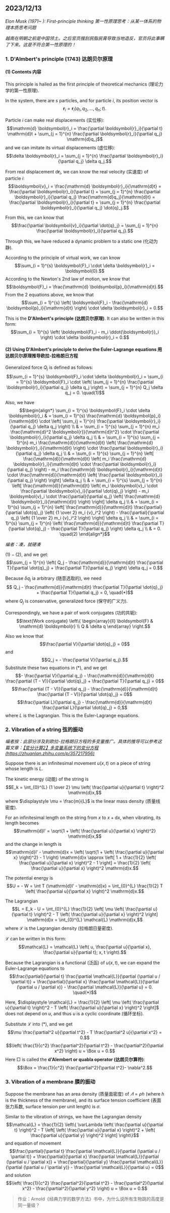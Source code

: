 ## 2023/12/13

*Elon Musk (1971~ ): First-principle thinking 第一性原理思考：从某一体系的物理本质思考问题*

*越南在明朝之前是中国领土。之后官员搜刮民脂民膏导致当地造反，官员将此事瞒了下来。这是不符合第一性原理的！*

### 1. D'Almbert's principle (1743) 达朗贝尔原理

#### (1) Contents 内容

This principle is hailed as the first principle of theoretical mechanics (理论力学的第一性原理).

In the system, there are $s$ particles, and for particle $i$, its position vector is $$\boldsymbol{r}_i = \boldsymbol{r}_i (q_1, q_2, \dots, q_n; t).$$

Particle $i$ can make real displacements (实位移): $$\mathrm{d} \boldsymbol{r}_i = \frac{\partial \boldsymbol{r}_i}{\partial t} \mathrm{d}t + \sum_{j = 1}^{n} \frac{\partial \boldsymbol{r}_i}{\partial q_j} \mathrm{d}q_j$$ and we can imitate its virtual displacements (虚位移): $$\delta \boldsymbol{r}_i = \sum_{j = 1}^{n} \frac{\partial \boldsymbol{r}_i}{\partial q_j} \delta q_j.$$

From real displacement $\mathrm{d} \boldsymbol{r}_i$, we can know the real velocity (实速度) of particle $i$: $$\boldsymbol{v}_i = \frac{\mathrm{d} \boldsymbol{r}_i}{\mathrm{d}t} = \frac{\partial \boldsymbol{r}_i}{\partial t} + \sum_{j = 1}^{n} \frac{\partial \boldsymbol{r}_i}{\partial q_j} \frac{\mathrm{d}q_j}{\mathrm{d}t} = \frac{\partial \boldsymbol{r}_i}{\partial t} + \sum_{j = 1}^{n} \frac{\partial \boldsymbol{r}_i}{\partial q_j} \dot{q}_j.$$

From this, we can know that $$\frac{\partial \boldsymbol{v}_i}{\partial \dot{q}_j} = \sum_{j = 1}^{n} \frac{\partial \boldsymbol{r}_i}{\partial q_j}.$$

Through this, we have reduced a dynamic problem to a static one (化动为静).

According to the principle of virtual work, we can know $$\sum_{i = 1}^{s} \boldsymbol{F}_i \cdot \delta \boldsymbol{r}_i = \boldsymbol{0}.$$ According to the Newton's 2nd law of motion, we know that $$\boldsymbol{F}_i = \frac{\mathrm{d} \boldsymbol{p}_i}{\mathrm{d}t}.$$ From the 2 equations above, we know that $$\sum_{i = 1}^{s} \left( \boldsymbol{F}_i - \frac{\mathrm{d} \boldsymbol{p}_i}{\mathrm{d}t} \right) \cdot \delta \boldsymbol{r}_i = 0.$$

This is the **D'Almbert's principle (达朗贝尔原理)**. It can also be written in this form: $$\sum_{i = 1}^{s} \left( \boldsymbol{F}_i - m_i \ddot{\boldsymbol{r}}_i \right) \cdot \delta \boldsymbol{r}_i = 0.$$

#### (2) Using D'Almbert's principle to derive the Euler-Lagrange equations 用达朗贝尔原理推导欧拉-拉格朗日方程

Generalized force $Q_j$ is defined as follows: $$\sum_{i = 1}^{s} \boldsymbol{F}_i \cdot \delta \boldsymbol{r}_i = \sum_{i = 1}^{s} \boldsymbol{F}_i \cdot \left( \sum_{j = 1}^{n} \frac{\partial \boldsymbol{r}_i}{\partial q_j} \delta q_j \right) = \sum_{j = 1}^{n} Q_j \delta q_j = 0. \quad(1)$$

Also, we have $$\begin{align*}
    \sum_{i = 1}^{s} \boldsymbol{F}_i \cdot \delta \boldsymbol{r}_i & = \sum_{i = 1}^{s} \frac{\mathrm{d} \boldsymbol{p}_i}{\mathrm{d}t} \cdot \left( \sum_{j = 1}^{n} \frac{\partial \boldsymbol{r}_i}{\partial q_j} \delta q_j \right) \\
    & = \sum_{i = 1}^{s} \sum_{j = 1}^{n}  m_i \frac{\mathrm{d}^2 \boldsymbol{r}}{\mathrm{d}t^2} \cdot \frac{\partial \boldsymbol{r}_i}{\partial q_j} \delta q_j \\
    & = \sum_{i = 1}^{s} \sum_{j = 1}^{n}  m_i \frac{\mathrm{d}}{\mathrm{d}t} \left( \frac{\mathrm{d} \boldsymbol{r}_i}{\mathrm{d}t} \right) \cdot \frac{\partial \boldsymbol{r}_i}{\partial q_j} \delta q_j \\
    & = \sum_{i = 1}^{s} \sum_{j = 1}^{n}  \left[ \frac{\mathrm{d}}{\mathrm{d}t} \left( m_i \frac{\mathrm{d} \boldsymbol{r}_i}{\mathrm{d}t} \cdot \frac{\partial \boldsymbol{r}_i}{\partial q_j} \right) - m_i \frac{\mathrm{d} \boldsymbol{r}_i}{\mathrm{d}t} \cdot \frac{\mathrm{d}}{\mathrm{d}t} \left( \frac{\partial \boldsymbol{r}_i}{\partial q_j} \right) \right] \delta q_j \\
    & = \sum_{i = 1}^{s} \sum_{j = 1}^{n}  \left[ \frac{\mathrm{d}}{\mathrm{d}t} \left( m_i \boldsymbol{v}_i \cdot \frac{\partial \boldsymbol{v}_i}{\partial \dot{q}_j} \right) - m_i \boldsymbol{v}_i \cdot \frac{\partial}{\partial q_j} \left( \frac{\mathrm{d} \boldsymbol{r}_i}{\mathrm{d}t} \right) \right] \delta q_j \\
    & = \sum_{i = 1}^{s} \sum_{j = 1}^{n}  \left[ \frac{\mathrm{d}}{\mathrm{d}t} \frac{\partial}{\partial \dot{q}_j} \left( {1 \over 2} m_i  {v}_i^2 \right) - \frac{\partial}{\partial q_j} \left( {1 \over 2} m_i  {v}_i^2 \right) \right] \delta q_j \\
    & = \sum_{i = 1}^{s} \sum_{j = 1}^{n}  \left( \frac{\mathrm{d}}{\mathrm{d}t} \frac{\partial T}{\partial \dot{q}_j} - \frac{\partial T}{\partial q_j} \right) \delta q_j \\
    & = 0. \quad(2)
\end{align*}$$

*编者：凑，就硬凑*

$(1) - (2)$, and we get: $$\sum_{j = 1}^{n} \left( Q_j - \frac{\mathrm{d}}{\mathrm{d}t} \frac{\partial T}{\partial \dot{q}_j} + \frac{\partial T}{\partial q_j} \right) \delta q_j = 0.$$

Because $\delta q_j$ ia arbitrary (随意选取的), we need $$ Q_j - \frac{\mathrm{d}}{\mathrm{d}t} \frac{\partial T}{\partial \dot{q}_j} + \frac{\partial T}{\partial q_j} = 0, \quad(*)$$ where $Q_j$ is conservative, generalized force (保守的广义力).

Correspondingly, we have a pair of work conjugates (功的共轭): $$\text{Work conjugate}
\left\{
\begin{array}{ll}
    \boldsymbol{F} & \mathrm{d} \boldsymbol{r} \\
    Q & \delta q
\end{array}
\right.$$

Also we know that $$\frac{\partial V}{\partial \dot{q}_j} = 0$$ and $$Q_j = - \frac{\partial V}{\partial q_j}.$$ Substitute these two equations in $(*)$, and we get $$- \frac{\partial V}{\partial q_j} - \frac{\mathrm{d}}{\mathrm{d}t} \frac{\partial (T - V)}{\partial \dot{q}_j} + \frac{\partial T}{\partial q_j} = 0$$ $$\frac{\partial (T - V)}{\partial q_j} - \frac{\mathrm{d}}{\mathrm{d}t} \frac{\partial (T - V)}{\partial \dot{q}_j} = 0$$ $$\frac{\partial L}{\partial q_j} - \frac{\mathrm{d}}{\mathrm{d}t} \frac{\partial L}{\partial \dot{q}_j} = 0,$$ where $L$ is the Lagrangian. This is the Euler-Lagrange equations.

### 2. Vibration of a string 弦的振动

*编者按：此部分涉及到欧拉-拉格朗日方程的多变量推广。具体的推导可以参考这篇文章：[【变分计算2】多变量系统下的变分方程 (https://zhuanlan.zhihu.com/p/357217956)](https://zhuanlan.zhihu.com/p/357217956)*

Suppose there is an infinitesimal movement $u(x, t)$ on a piece of string whose length is $L$.

The kinetic energy (动能) of the string is $$E_k = \int_{0}^{L} {1 \over 2} \mu \left( \frac{\partial u}{\partial t} \right)^2 \mathrm{d}x,$$ where $\displaystyle \mu = \frac{m}{L}$ is the linear mass density (质量线密度).

For an infinitesimal length on the string from $x$ to $x + \mathrm{d}x$, when vibrating, its length becomes $$\mathrm{d}l' = \sqrt{1 + \left( \frac{\partial u}{\partial x} \right)^2} \mathrm{d}x,$$ and the change in length is $$\mathrm{d}l' - \mathrm{d}x = \left( \sqrt{1 + \left( \frac{\partial u}{\partial x} \right)^2} - 1 \right) \mathrm{d}x \approx \left[ 1 + \frac{1}{2} \left( \frac{\partial u}{\partial x} \right)^2 - 1 \right] = \frac{1}{2} \left( \frac{\partial u}{\partial x} \right)^2 \mathrm{d}x.$$

The potential energy is $$U = - W = \int T (\mathrm{d}l' - \mathrm{d}x) = \int_{0}^{L} \frac{1}{2} T \left( \frac{\partial u}{\partial x} \right)^2 \mathrm{d}x.$$

The Lagrangian $$L = E_k - U = \int_{0}^{L} \frac{1}{2} \left[ \mu \left( \frac{\partial u}{\partial t} \right)^2 - T \left( \frac{\partial u}{\partial x} \right)^2 \right] \mathrm{d}x = \int_{0}^{L} \mathcal{L} \mathrm{d}x,$$ where $\mathcal{L}$ is the Lagrangian density (拉格朗日量密度).

$\mathcal{L}$ can be written in this form: $$\mathcal{L} = \mathcal{L} \left( u, \frac{\partial u}{\partial x}, \frac{\partial u}{\partial t}; x, t \right).$$

Because the Lagrangian is a functional (泛函) of $u(x, t)$, we can expand the Euler-Lagrange equations to $$\frac{\partial}{\partial t} \frac{\partial \mathcal{L}}{\partial (\partial u / \partial t)} + \frac{\partial}{\partial x} \frac{\partial \mathcal{L}}{\partial (\partial u / \partial x)} - \frac{\partial \mathcal{L}}{\partial u} = 0. \quad(*)$$

Here, $\displaystyle \mathcal{L} = \frac{1}{2} \left[ \mu \left( \frac{\partial u}{\partial t} \right)^2 - T \left( \frac{\partial u}{\partial x} \right)^2 \right]$ does not depend on $u$, and thus $u$ is a cyclic coordinate (循环坐标).

Substitute $\mathcal{L}$ into $(*)$, and we get $$\mu \frac{\partial^2 u}{\partial t^2} - T \frac{\partial^2 u}{\partial x^2} = 0.$$ $$\left( \frac{1}{c^2} \frac{\partial^2}{\partial t^2} - \frac{\partial^2}{\partial x^2} \right) u = \Box u = 0.$$ Here $\Box$ is called the **d'Alembert or quabla operator (达朗贝尔算符)**: $$\Box = \frac{1}{c^2} \frac{\partial^2}{\partial t^2}- \nabla^2.$$

### 3. Vibration of a membrane 膜的振动

Suppose the membrane has an area density (质量面密度) of $\varLambda = \rho h$ (where $h$ is the thickness of the membrane), and its surface tension coefficient (表面张力系数, surface tension per unit length) is $\sigma$.

Similar to the vibration of strings, we have the Lagrangian density $$\mathcal{L} = \frac{1}{2} \left\{ \varLambda \left( \frac{\partial u}{\partial t} \right)^2 - T \left[ \left( \frac{\partial u}{\partial x} \right)^2 + \left( \frac{\partial u}{\partial y} \right)^2 \right] \right\}$$ and equation of movement $$\frac{\partial}{\partial t} \frac{\partial \mathcal{L}}{\partial (\partial u / \partial t)} + \frac{\partial}{\partial x} \frac{\partial \mathcal{L}}{\partial (\partial u / \partial x)} + \frac{\partial}{\partial y} \frac{\partial \mathcal{L}}{\partial (\partial u / \partial y)} - \frac{\partial \mathcal{L}}{\partial u} = 0$$ and solution $$\left( \frac{1}{c^2} \frac{\partial^2}{\partial t^2} - \frac{\partial^2}{\partial x^2} - \frac{\partial^2}{\partial y^2} \right) u = \Box u = 0.$$

> 作业：Arnold《经典力学的数学方法》书中，为什么说所有生物跳的高度是同一量级？
